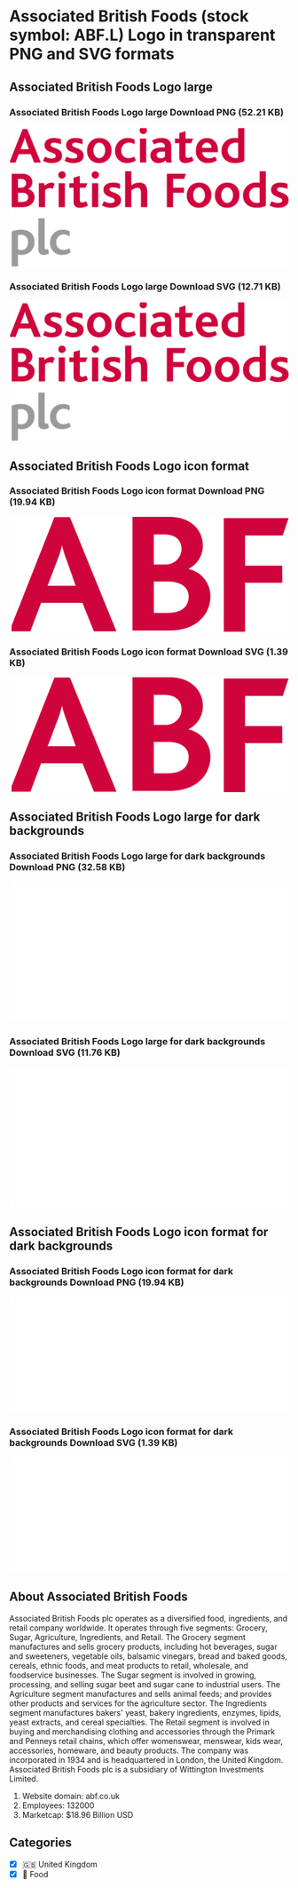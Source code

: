 # Associated British Foods (stock symbol: ABF.L) Logo in transparent PNG and SVG formats

## Associated British Foods Logo large

### Associated British Foods Logo large Download PNG (52.21 KB)

![Associated British Foods Logo large Download PNG (52.21 KB)](/img/orig/ABF.L_BIG-b459a0c4.png)

### Associated British Foods Logo large Download SVG (12.71 KB)

![Associated British Foods Logo large Download SVG (12.71 KB)](/img/orig/ABF.L_BIG-2b41557e.svg)

## Associated British Foods Logo icon format

### Associated British Foods Logo icon format Download PNG (19.94 KB)

![Associated British Foods Logo icon format Download PNG (19.94 KB)](/img/orig/ABF.L-9b837f54.png)

### Associated British Foods Logo icon format Download SVG (1.39 KB)

![Associated British Foods Logo icon format Download SVG (1.39 KB)](/img/orig/ABF.L-32080312.svg)

## Associated British Foods Logo large for dark backgrounds

### Associated British Foods Logo large for dark backgrounds Download PNG (32.58 KB)

![Associated British Foods Logo large for dark backgrounds Download PNG (32.58 KB)](/img/orig/ABF.L_BIG.D-985de649.png)

### Associated British Foods Logo large for dark backgrounds Download SVG (11.76 KB)

![Associated British Foods Logo large for dark backgrounds Download SVG (11.76 KB)](/img/orig/ABF.L_BIG.D-7e2fbc1f.svg)

## Associated British Foods Logo icon format for dark backgrounds

### Associated British Foods Logo icon format for dark backgrounds Download PNG (19.94 KB)

![Associated British Foods Logo icon format for dark backgrounds Download PNG (19.94 KB)](/img/orig/ABF.L.D-45a0f5a7.png)

### Associated British Foods Logo icon format for dark backgrounds Download SVG (1.39 KB)

![Associated British Foods Logo icon format for dark backgrounds Download SVG (1.39 KB)](/img/orig/ABF.L.D-83645d7f.svg)

## About Associated British Foods

Associated British Foods plc operates as a diversified food, ingredients, and retail company worldwide. It operates through five segments: Grocery, Sugar, Agriculture, Ingredients, and Retail. The Grocery segment manufactures and sells grocery products, including hot beverages, sugar and sweeteners, vegetable oils, balsamic vinegars, bread and baked goods, cereals, ethnic foods, and meat products to retail, wholesale, and foodservice businesses. The Sugar segment is involved in growing, processing, and selling sugar beet and sugar cane to industrial users. The Agriculture segment manufactures and sells animal feeds; and provides other products and services for the agriculture sector. The Ingredients segment manufactures bakers' yeast, bakery ingredients, enzymes, lipids, yeast extracts, and cereal specialties. The Retail segment is involved in buying and merchandising clothing and accessories through the Primark and Penneys retail chains, which offer womenswear, menswear, kids wear, accessories, homeware, and beauty products. The company was incorporated in 1934 and is headquartered in London, the United Kingdom. Associated British Foods plc is a subsidiary of Wittington Investments Limited.

1. Website domain: abf.co.uk
2. Employees: 132000
3. Marketcap: $18.96 Billion USD


## Categories
- [x] 🇬🇧 United Kingdom
- [x] 🍴 Food
